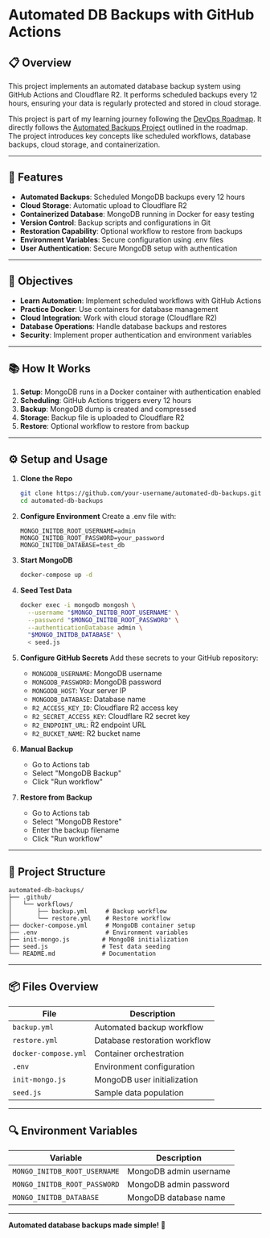 # Automated DB Backups with GitHub Actions

## 📋 **Overview**
This project implements an automated database backup system using GitHub Actions and Cloudflare R2. It performs scheduled backups every 12 hours, ensuring your data is regularly protected and stored in cloud storage.

This project is part of my learning journey following the [DevOps Roadmap](https://roadmap.sh/devops). It directly follows the [Automated Backups Project](https://roadmap.sh/projects/automated-backups) outlined in the roadmap. The project introduces key concepts like scheduled workflows, database backups, cloud storage, and containerization.

---

## 🚀 **Features**
- **Automated Backups**: Scheduled MongoDB backups every 12 hours
- **Cloud Storage**: Automatic upload to Cloudflare R2
- **Containerized Database**: MongoDB running in Docker for easy testing
- **Version Control**: Backup scripts and configurations in Git
- **Restoration Capability**: Optional workflow to restore from backups
- **Environment Variables**: Secure configuration using .env files
- **User Authentication**: Secure MongoDB setup with authentication

---

## 🎯 **Objectives**
- **Learn Automation**: Implement scheduled workflows with GitHub Actions
- **Practice Docker**: Use containers for database management
- **Cloud Integration**: Work with cloud storage (Cloudflare R2)
- **Database Operations**: Handle database backups and restores
- **Security**: Implement proper authentication and environment variables

---

## 📚 **How It Works**
1. **Setup**: MongoDB runs in a Docker container with authentication enabled
2. **Scheduling**: GitHub Actions triggers every 12 hours
3. **Backup**: MongoDB dump is created and compressed
4. **Storage**: Backup file is uploaded to Cloudflare R2
5. **Restore**: Optional workflow to restore from backup

---

## ⚙️ **Setup and Usage**

1. **Clone the Repo**
   ```bash
   git clone https://github.com/your-username/automated-db-backups.git
   cd automated-db-backups
   ```

2. **Configure Environment**
   Create a .env file with:
   ```env
   MONGO_INITDB_ROOT_USERNAME=admin
   MONGO_INITDB_ROOT_PASSWORD=your_password
   MONGO_INITDB_DATABASE=test_db
   ```

3. **Start MongoDB**
   ```bash
   docker-compose up -d
   ```

4. **Seed Test Data**
   ```bash
   docker exec -i mongodb mongosh \
     --username "$MONGO_INITDB_ROOT_USERNAME" \
     --password "$MONGO_INITDB_ROOT_PASSWORD" \
     --authenticationDatabase admin \
     "$MONGO_INITDB_DATABASE" \
     < seed.js
   ```

5. **Configure GitHub Secrets**
   Add these secrets to your GitHub repository:
   - `MONGODB_USERNAME`: MongoDB username
   - `MONGODB_PASSWORD`: MongoDB password
   - `MONGODB_HOST`: Your server IP
   - `MONGODB_DATABASE`: Database name
   - `R2_ACCESS_KEY_ID`: Cloudflare R2 access key
   - `R2_SECRET_ACCESS_KEY`: Cloudflare R2 secret key
   - `R2_ENDPOINT_URL`: R2 endpoint URL
   - `R2_BUCKET_NAME`: R2 bucket name

6. **Manual Backup**
   - Go to Actions tab
   - Select "MongoDB Backup"
   - Click "Run workflow"

7. **Restore from Backup**
   - Go to Actions tab
   - Select "MongoDB Restore"
   - Enter the backup filename
   - Click "Run workflow"

---

## 🚀 **Project Structure**
```
automated-db-backups/
├── .github/
│   └── workflows/
│       ├── backup.yml     # Backup workflow
│       └── restore.yml    # Restore workflow
├── docker-compose.yml     # MongoDB container setup
├── .env                   # Environment variables
├── init-mongo.js         # MongoDB initialization
├── seed.js               # Test data seeding
└── README.md             # Documentation
```

---

## 📦 **Files Overview**
| **File**                | **Description**                                    |
|------------------------|--------------------------------------------------|
| `backup.yml`           | Automated backup workflow                         |
| `restore.yml`          | Database restoration workflow                     |
| `docker-compose.yml`   | Container orchestration                          |
| `.env`                 | Environment configuration                        |
| `init-mongo.js`        | MongoDB user initialization                      |
| `seed.js`              | Sample data population                           |

---

## 🔍 **Environment Variables**
| **Variable**                  | **Description**                             |
|------------------------------|---------------------------------------------|
| `MONGO_INITDB_ROOT_USERNAME` | MongoDB admin username                      |
| `MONGO_INITDB_ROOT_PASSWORD` | MongoDB admin password                      |
| `MONGO_INITDB_DATABASE`      | MongoDB database name                       |

---

**Automated database backups made simple!** 🚀
